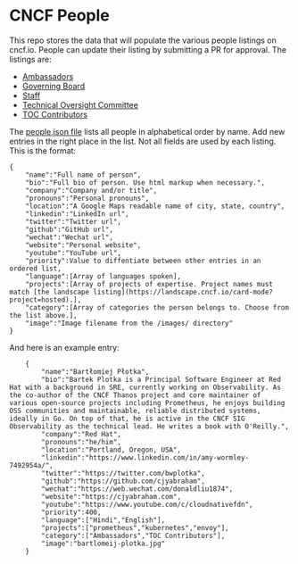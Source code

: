 # CNCF People
This repo stores the data that will populate the various people listings on cncf.io.  People can update their listing by submitting a PR for approval.  The listings are:
- [Ambassadors](https://www.cncf.io/people/ambassadors/)
- [Governing Board](https://www.cncf.io/people/governing-board/)
- [Staff](https://www.cncf.io/people/staff/)
- [Technical Oversight Committee](https://www.cncf.io/people/technical-oversight-committee/)
- [TOC Contributors](https://www.cncf.io/people/technical-oversight-committee/#toc-contributors)

The [people.json file](https://github.com/cncf/people/blob/main/people.json) lists all people in alphabetical order by name.  Add new entries in the right place in the list.  Not all fields are used by each listing.  This is the format:

    {
        "name":"Full name of person",
        "bio":"Full bio of person. Use html markup when necessary.",
        "company":"Company and/or title",
        "pronouns":"Personal pronouns",
        "location":"A Google Maps readable name of city, state, country",
        "linkedin":"LinkedIn url",
        "twitter":"Twitter url",
        "github":"GitHub url",
        "wechat":"Wechat url",
        "website":"Personal website",
        "youtube":"YouTube url",
        "priority":Value to diffentiate between other entries in an ordered list,
        "language":[Array of languages spoken],
        "projects":[Array of projects of expertise. Project names must match [the landscape listing](https://landscape.cncf.io/card-mode?project=hosted).],
        "category":[Array of categories the person belongs to. Choose from the list above.],
        "image":"Image filename from the /images/ directory"
    }


And here is an example entry:
```
    {
        "name":"Bartłomiej Płotka",
        "bio":"Bartek Plotka is a Principal Software Engineer at Red Hat with a background in SRE, currently working on Observability. As the co-author of the CNCF Thanos project and core maintainer of various open-source projects including Prometheus, he enjoys building OSS communities and maintainable, reliable distributed systems, ideally in Go. On top of that, he is active in the CNCF SIG Observability as the technical lead. He writes a book with O'Reilly.",
        "company":"Red Hat",
        "pronouns":"he/him",
        "location":"Portland, Oregon, USA",
        "linkedin":"https://www.linkedin.com/in/amy-wormley-7492954a/",
        "twitter":"https://twitter.com/bwplotka",
        "github":"https://github.com/cjyabraham",
        "wechat":"https://web.wechat.com/donaldliu1874",
        "website":"https://cjyabraham.com",
        "youtube":"https://www.youtube.com/c/cloudnativefdn",
        "priority":400,
        "language":["Hindi","English"],
        "projects":["prometheus","kubernetes","envoy"],
        "category":["Ambassadors","TOC Contributors"],
        "image":"bartlomeij-plotka.jpg"
    }
```

